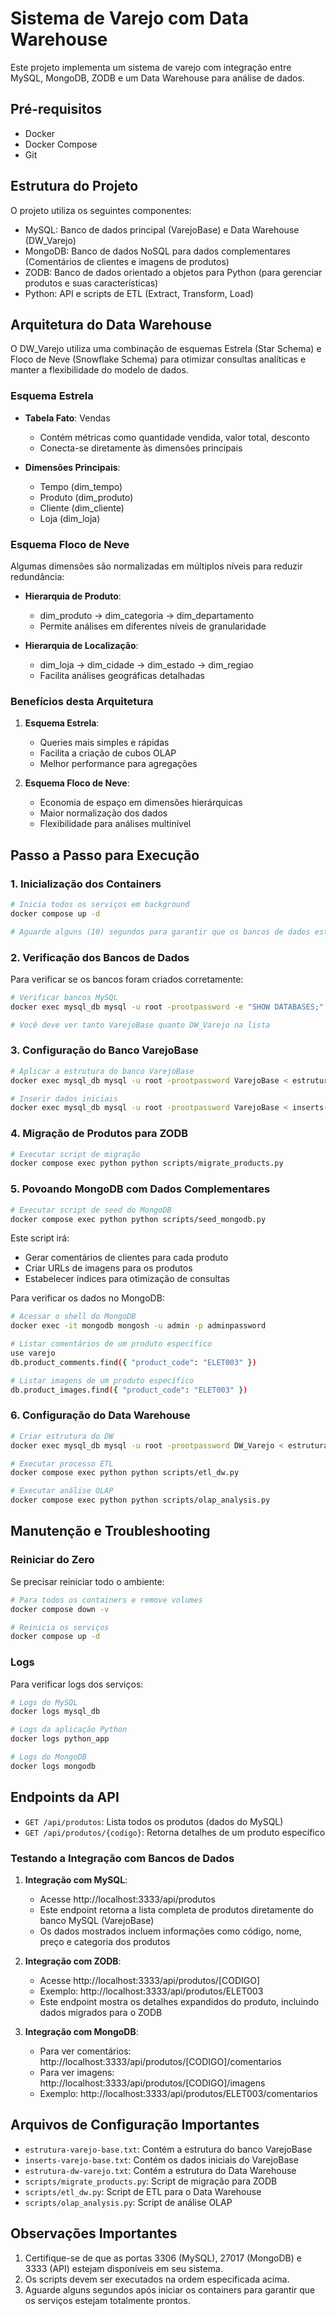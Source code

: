 # Sistema de Varejo com Data Warehouse

Este projeto implementa um sistema de varejo com integração entre MySQL, MongoDB, ZODB e um Data Warehouse para análise de dados.

## Pré-requisitos

- Docker
- Docker Compose
- Git

## Estrutura do Projeto

O projeto utiliza os seguintes componentes:
- MySQL: Banco de dados principal (VarejoBase) e Data Warehouse (DW_Varejo)
- MongoDB: Banco de dados NoSQL para dados complementares (Comentários de clientes e imagens de produtos)
- ZODB: Banco de dados orientado a objetos para Python (para gerenciar produtos e suas características)
- Python: API e scripts de ETL (Extract, Transform, Load)

## Arquitetura do Data Warehouse

O DW_Varejo utiliza uma combinação de esquemas Estrela (Star Schema) e Floco de Neve (Snowflake Schema) para otimizar consultas analíticas e manter a flexibilidade do modelo de dados.

### Esquema Estrela
- **Tabela Fato**: Vendas
  - Contém métricas como quantidade vendida, valor total, desconto
  - Conecta-se diretamente às dimensões principais

- **Dimensões Principais**:
  - Tempo (dim_tempo)
  - Produto (dim_produto)
  - Cliente (dim_cliente)
  - Loja (dim_loja)

### Esquema Floco de Neve
Algumas dimensões são normalizadas em múltiplos níveis para reduzir redundância:

- **Hierarquia de Produto**:
  - dim_produto → dim_categoria → dim_departamento
  - Permite análises em diferentes níveis de granularidade

- **Hierarquia de Localização**:
  - dim_loja → dim_cidade → dim_estado → dim_regiao
  - Facilita análises geográficas detalhadas

### Benefícios desta Arquitetura
1. **Esquema Estrela**:
   - Queries mais simples e rápidas
   - Facilita a criação de cubos OLAP
   - Melhor performance para agregações

2. **Esquema Floco de Neve**:
   - Economia de espaço em dimensões hierárquicas
   - Maior normalização dos dados
   - Flexibilidade para análises multinível

## Passo a Passo para Execução

### 1. Inicialização dos Containers

```bash
# Inicia todos os serviços em background
docker compose up -d

# Aguarde alguns (10) segundos para garantir que os bancos de dados estejam prontos
```

### 2. Verificação dos Bancos de Dados

Para verificar se os bancos foram criados corretamente:

```bash
# Verificar bancos MySQL
docker exec mysql_db mysql -u root -prootpassword -e "SHOW DATABASES;"

# Você deve ver tanto VarejoBase quanto DW_Varejo na lista
```

### 3. Configuração do Banco VarejoBase

```bash
# Aplicar a estrutura do banco VarejoBase
docker exec mysql_db mysql -u root -prootpassword VarejoBase < estrutura-varejo-base.txt

# Inserir dados iniciais
docker exec mysql_db mysql -u root -prootpassword VarejoBase < inserts-varejo-base.txt
```

### 4. Migração de Produtos para ZODB

```bash
# Executar script de migração
docker compose exec python python scripts/migrate_products.py
```

### 5. Povoando MongoDB com Dados Complementares

```bash
# Executar script de seed do MongoDB
docker compose exec python python scripts/seed_mongodb.py
```

Este script irá:
- Gerar comentários de clientes para cada produto
- Criar URLs de imagens para os produtos
- Estabelecer índices para otimização de consultas

Para verificar os dados no MongoDB:
```bash
# Acessar o shell do MongoDB
docker exec -it mongodb mongosh -u admin -p adminpassword

# Listar comentários de um produto específico
use varejo
db.product_comments.find({ "product_code": "ELET003" })

# Listar imagens de um produto específico
db.product_images.find({ "product_code": "ELET003" })
```

### 6. Configuração do Data Warehouse

```bash
# Criar estrutura do DW
docker exec mysql_db mysql -u root -prootpassword DW_Varejo < estrutura-dw-varejo.txt

# Executar processo ETL
docker compose exec python python scripts/etl_dw.py

# Executar análise OLAP
docker compose exec python python scripts/olap_analysis.py
```

## Manutenção e Troubleshooting

### Reiniciar do Zero

Se precisar reiniciar todo o ambiente:

```bash
# Para todos os containers e remove volumes
docker compose down -v

# Reinicia os serviços
docker compose up -d
```

### Logs

Para verificar logs dos serviços:

```bash
# Logs do MySQL
docker logs mysql_db

# Logs da aplicação Python
docker logs python_app

# Logs do MongoDB
docker logs mongodb
```

## Endpoints da API

- `GET /api/produtos`: Lista todos os produtos (dados do MySQL)
- `GET /api/produtos/{codigo}`: Retorna detalhes de um produto específico

### Testando a Integração com Bancos de Dados

1. **Integração com MySQL**:
   - Acesse http://localhost:3333/api/produtos
   - Este endpoint retorna a lista completa de produtos diretamente do banco MySQL (VarejoBase)
   - Os dados mostrados incluem informações como código, nome, preço e categoria dos produtos

2. **Integração com ZODB**:
   - Acesse http://localhost:3333/api/produtos/[CODIGO]
   - Exemplo: http://localhost:3333/api/produtos/ELET003
   - Este endpoint mostra os detalhes expandidos do produto, incluindo dados migrados para o ZODB

3. **Integração com MongoDB**:
   - Para ver comentários: http://localhost:3333/api/produtos/[CODIGO]/comentarios
   - Para ver imagens: http://localhost:3333/api/produtos/[CODIGO]/imagens
   - Exemplo: http://localhost:3333/api/produtos/ELET003/comentarios

## Arquivos de Configuração Importantes

- `estrutura-varejo-base.txt`: Contém a estrutura do banco VarejoBase
- `inserts-varejo-base.txt`: Contém os dados iniciais do VarejoBase
- `estrutura-dw-varejo.txt`: Contém a estrutura do Data Warehouse
- `scripts/migrate_products.py`: Script de migração para ZODB
- `scripts/etl_dw.py`: Script de ETL para o Data Warehouse
- `scripts/olap_analysis.py`: Script de análise OLAP

## Observações Importantes

1. Certifique-se de que as portas 3306 (MySQL), 27017 (MongoDB) e 3333 (API) estejam disponíveis em seu sistema.
2. Os scripts devem ser executados na ordem especificada acima.
3. Aguarde alguns segundos após iniciar os containers para garantir que os serviços estejam totalmente prontos.
